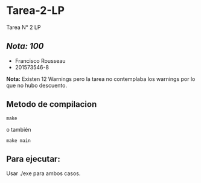 # Tarea-2-LP
Tarea N° 2 LP 
  
## *Nota: 100*  
  
* Francisco Rousseau  
* 201573546-8


**Nota:** Existen 12 Warnings pero la tarea no contemplaba los warnings por lo que no hubo descuento.

## Metodo de compilacion  

```
make  
```
o también 
```
make main
```

## Para ejecutar:  
Usar ./exe para ambos casos.
